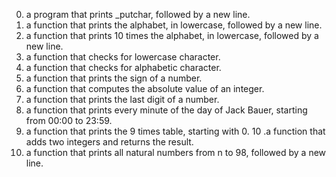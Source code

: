 0. a program that prints _putchar, followed by a new line.
1.  a function that prints the alphabet, in lowercase, followed by a new line.
2. a function that prints 10 times the alphabet, in lowercase, followed by a new line.
3. a function that checks for lowercase character.
4. a function that checks for alphabetic character.
5.  a function that prints the sign of a number.
6. a function that computes the absolute value of an integer.
7.  a function that prints the last digit of a number.
8. a function that prints every minute of the day of Jack Bauer, starting from 00:00 to 23:59.
9. a function that prints the 9 times table, starting with 0.
10 .a function that adds two integers and returns the result.
11. a function that prints all natural numbers from n to 98, followed by a new line.
